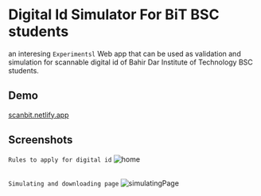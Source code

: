 # Digital Id Simulator For BiT BSC students

an interesing ```Experimentsl``` Web app that can be used as validation and simulation for scannable digital id of Bahir Dar Institute of Technology BSC students.

## Demo

<a href="https://scanbit.netlify.app">scanbit.netlify.app</a>
<br />

## Screenshots

```Rules to apply for digital id```
![home](https://github.com/sgc93/BiT_digital_id_simulator/blob/main/public/screenshot/home.png)
<br /><br />

```Simulating and downloading page```
![simulatingPage](https://github.com/sgc93/BiT_digital_id_simulator/blob/main/public/screenshot/simulator.png)
<br /><br />
